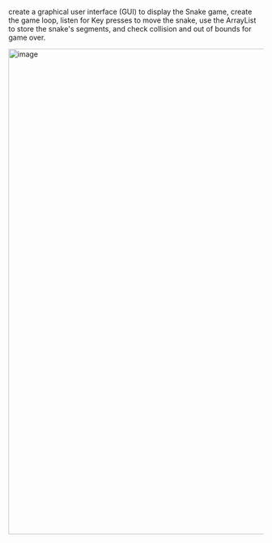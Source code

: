  create a graphical user interface (GUI) to display the Snake game, create the game loop, listen for Key presses to move the snake, use the ArrayList to store the snake's segments, and check collision and out of bounds for game over.

<img width="960" alt="image" src="https://github.com/user-attachments/assets/bedf4099-4830-4934-92d2-3fb84b3a022d" />
